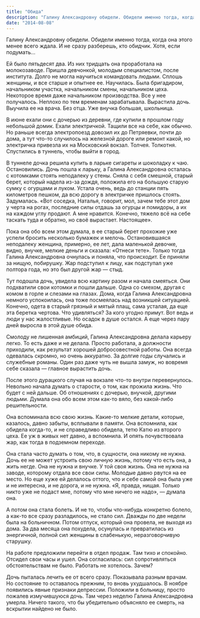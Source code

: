 ```yaml
---
title: "Обида"
description: "Галину Александровну обидели. Обидели именно тогда, когда она этого менее всего ждала. И&nbsp;не&nbsp;сразу разберешь, кто обидчик. Хотя, если&nbsp;подумать"
date: "2014-08-08"
---
```


Галину Александровну обидели. Обидели именно тогда, когда она этого менее всего ждала. И не сразу разберешь, кто обидчик. Хотя, если подумать…

Ей было пятьдесят два. Из них тридцать она проработала на молокозаводе. Пришла девчонкой, молодым специалистом, после института. Долго не могла научиться командовать людьми. Сплошь женщины, и все старше и опытнее ее. Научилась. Была бригадиром, начальником участка, начальником смены, начальником цеха. Некоторое время даже начальником производства. Все у нее получалось. Неплохо по тем временам зарабатывала. Вырастила дочь. Выучила ее на врача. Без отца. Уже внучка большая, школьница.

В июне ехали они с дочерью из деревни, где купили в прошлом году небольшой домик. Ехали электричкой. Тащили все на себе, как обычно. Но раньше всегда электропоезд довозил их до Петряевки, почти до дома, а тут что-то случилось на железной дороге или ремонт какой, но электричка привезла их на Московский вокзал. Толчея. Толкотня. Спустились в туннель, чтобы выйти в город.

В туннеле дочка решила купить в ларьке сигареты и шоколадку к чаю. Остановились. Дочь пошла к ларьку, а Галина Александровна осталась с котомками стоять неподалеку у стены. Сняла с себя смешной, старый берет, который надела из-за дождя, положила его на большую старую сумку с огурцами и луком. Устала очень, ведь до станции пять километров пешком, да всю дорогу в электричке пришлось стоять. Задумалась. «Вот соседка, Наталья, говорит, мол, зачем тебе этот дом у черта на рогах, последние силы отдашь за огурцы и помидоры, а их на каждом углу продают. А мне нравится. Конечно, тяжело всё на себе таскать туда и обратно, но своё вырастает. Настоящее».

Пока она обо всем этом думала, в ее старый берет прохожие уже успели бросить несколько бумажек и мелочь. Остановившаяся неподалеку женщина, примерно, ее лет, дала маленькой девочке, видно, внучке, мелкие деньги и сказала: «Отнеси тете». Только тогда Галина Александровна очнулась и поняла, что происходит. Ее приняли за нищую, побирушку. Жар подступил к лицу, как подступал уже полтора года, но это был другой жар — стыд.

Тут подошла дочь, увидела всю картину разом и начала смеяться. Они подхватили свои котомки и пошли дальше. Одна со смехом, другая с комом в горле и слезами на глазах. Дома, когда Галина Александровна немного успокоилась, она тоже посмеялась над возникшей ситуацией. Конечно, одета в старый грязный и мятый плащ, сама усталая, да еще эта беретка чертова. Что удивляться? За кого угодно примут. Вот ведь и люди у нас жалостливые. Но осадок в душе остался. А еще через пару дней выросла в этой душе обида.

Смолоду не лишенная амбиций, Галина Александровна делала карьеру легко. То есть даже и не делала. Просто работала, а должности приходили, как результат хорошей добросовестной работы. Она всегда одевалась скромно, но очень аккуратно. За долгие годы случались и служебные романы. Один раз даже чуть не вышла замуж, но вовремя себе сказала — главное вырастить дочь.

После этого дурацкого случая на вокзале что-то внутри перевернулось. Невольно начала думать о старости, о том, как прожила жизнь. Что будет с ней дальше. Об отношениях с дочерью, внучкой, другими людьми. Думала она обо всем этом как-то вяло, без какой-либо решительности.

Она вспоминала всю свою жизнь. Какие-то мелкие детали, которые, казалось, давно забыты, всплывали в памяти. Она вспомнила, как обидела когда-то, и не справедливо обидела, тетю Катю из второго цеха. Ее уж в живых нет давно, а вспомнила. И опять почувствовала жар, как тогда в подземном переходе.

Она стала часто думать о том, что, в сущности, она никому не нужна. Дочь ее не может устроить свою личную жизнь, потому что есть она, а жить негде. Она не нужна и внучке. У той своя жизнь. Она не нужна на заводе, которому отдала все свои силы. Молодые давно рвутся на ее место. Но еще хуже ей делалось оттого, что и себе самой она была уже и не интересна, и не дорога, и не нужна. «Я, правда, нищая. Только никто уже не подаст мне, потому что мне ничего не надо», — думала она.

А потом она стала болеть. И не то, чтобы что-нибудь конкретно болело, а как-то все сразу разладилось, не стало сил. Дважды по две недели была на больничном. Потом отпуск, который она провела, не выходя из дома. За два месяца она похудела, осунулась и превратилась из энергичной, полной сил женщины в слабенькую, неразговорчивую старушку.

На работе предложили перейти в отдел продаж. Там тихо и спокойно. Отсидел свои часы и ушел. Она согласилась: сил сопротивляться обстоятельствам не было. Работать не хотелось. Зачем?

Дочь пыталась лечить ее от всего сразу. Показывала разным врачам. Но состояние то оставалось прежним, то вновь ухудшалось. В ноябре появились явные признаки депрессии. Положили в больницу, просто пожалев измучившуюся дочь. Там через неделю Галина Александровна умерла. Ничего такого, что бы убедительно объясняло ее смерть, на вскрытии найдено не было.
